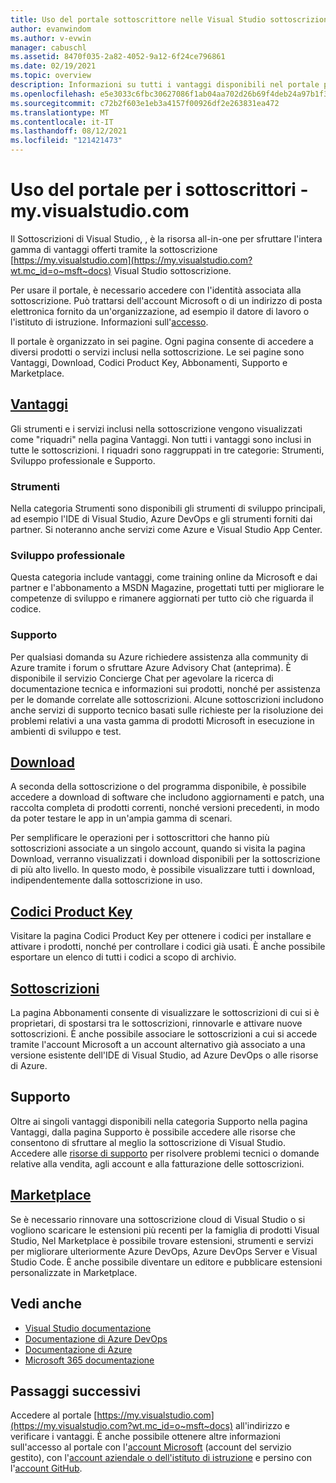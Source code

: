 ```yaml
---
title: Uso del portale sottoscrittore nelle Visual Studio sottoscrizione| Microsoft Docs
author: evanwindom
ms.author: v-evwin
manager: cabuschl
ms.assetid: 8470f035-2a82-4052-9a12-6f24ce796861
ms.date: 02/19/2021
ms.topic: overview
description: Informazioni su tutti i vantaggi disponibili nel portale per i sottoscrittori di Visual Studio
ms.openlocfilehash: e5e3033c6fbc30627086f1ab04aa702d26b69f4deb24a97b1f3e9ef47ee8234c
ms.sourcegitcommit: c72b2f603e1eb3a4157f00926df2e263831ea472
ms.translationtype: MT
ms.contentlocale: it-IT
ms.lasthandoff: 08/12/2021
ms.locfileid: "121421473"
---
```

# <a name="using-the-subscriber-portal---myvisualstudiocom"></a>Uso del portale per i sottoscrittori - my.visualstudio.com

Il Sottoscrizioni di Visual Studio, , è la risorsa all-in-one per sfruttare l'intera gamma di vantaggi offerti tramite la sottoscrizione [https://my.visualstudio.com](https://my.visualstudio.com?wt.mc_id=o~msft~docs) Visual Studio sottoscrizione.

Per usare il portale, è necessario accedere con l'identità associata alla sottoscrizione.  Può trattarsi dell'account Microsoft o di un indirizzo di posta elettronica fornito da un'organizzazione, ad esempio il datore di lavoro o l'istituto di istruzione.  Informazioni sull'[accesso](./index.yml).

Il portale è organizzato in sei pagine.  Ogni pagina consente di accedere a diversi prodotti o servizi inclusi nella sottoscrizione.  Le sei pagine sono Vantaggi, Download, Codici Product Key, Abbonamenti, Supporto e Marketplace.

## <a name="benefits"></a>[Vantaggi](https://my.visualstudio.com/benefits?wt.mc_id=o~msft~docs)
Gli strumenti e i servizi inclusi nella sottoscrizione vengono visualizzati come "riquadri" nella pagina Vantaggi.  Non tutti i vantaggi sono inclusi in tutte le sottoscrizioni. I riquadri sono raggruppati in tre categorie: Strumenti, Sviluppo professionale e Supporto.  

### <a name="tools"></a>Strumenti
Nella categoria Strumenti sono disponibili gli strumenti di sviluppo principali, ad esempio l'IDE di Visual Studio, Azure DevOps e gli strumenti forniti dai partner.  Si noteranno anche servizi come Azure e Visual Studio App Center.

### <a name="professional-development"></a>Sviluppo professionale
Questa categoria include vantaggi, come training online da Microsoft e dai partner e l'abbonamento a MSDN Magazine, progettati tutti per migliorare le competenze di sviluppo e rimanere aggiornati per tutto ciò che riguarda il codice.

### <a name="support"></a>Supporto
Per qualsiasi domanda su Azure  richiedere assistenza alla community di Azure tramite i forum o sfruttare Azure Advisory Chat (anteprima).  È disponibile il servizio Concierge Chat per agevolare la ricerca di documentazione tecnica e informazioni sui prodotti, nonché per assistenza per le domande correlate alle sottoscrizioni.  Alcune sottoscrizioni includono anche servizi di supporto tecnico basati sulle richieste per la risoluzione dei problemi relativi a una vasta gamma di prodotti Microsoft in esecuzione in ambienti di sviluppo e test.

## <a name="downloads"></a>[Download](https://my.visualstudio.com/downloads?wt.mc_id=o~msft~docs)
A seconda della sottoscrizione o del programma disponibile, è possibile accedere a download di software che includono aggiornamenti e patch, una raccolta completa di prodotti correnti, nonché versioni precedenti, in modo da poter testare le app in un'ampia gamma di scenari.

Per semplificare le operazioni per i sottoscrittori che hanno più sottoscrizioni associate a un singolo account, quando si visita la pagina Download, verranno visualizzati i download disponibili per la sottoscrizione di più alto livello.  In questo modo, è possibile visualizzare tutti i download, indipendentemente dalla sottoscrizione in uso.

## <a name="product-keys"></a>[Codici Product Key](https://my.visualstudio.com/productkeys?wt.mc_id=o~msft~docs)
Visitare la pagina Codici Product Key per ottenere i codici per installare e attivare i prodotti, nonché per controllare i codici già usati.  È anche possibile esportare un elenco di tutti i codici a scopo di archivio.

## <a name="subscriptions"></a>[Sottoscrizioni](https://my.visualstudio.com/subscriptions?wt.mc_id=o~msft~docs)
La pagina Abbonamenti consente di visualizzare le sottoscrizioni di cui si è proprietari, di spostarsi tra le sottoscrizioni, rinnovarle e attivare nuove sottoscrizioni. È anche possibile associare le sottoscrizioni a cui si accede tramite l'account Microsoft a un account alternativo già associato a una versione esistente dell'IDE di Visual Studio, ad Azure DevOps o alle risorse di Azure.

## <a name="support"></a>Supporto

Oltre ai singoli vantaggi disponibili nella categoria Supporto nella pagina Vantaggi, dalla pagina Supporto è possibile accedere alle risorse che consentono di sfruttare al meglio la sottoscrizione di Visual Studio. Accedere alle [risorse di supporto](https://aka.ms/vssubscriberhelp) per risolvere problemi tecnici o domande relative alla vendita, agli account e alla fatturazione delle sottoscrizioni.

## <a name="marketplace"></a>[Marketplace](https://marketplace.visualstudio.com/)

Se è necessario rinnovare una sottoscrizione cloud di Visual Studio  o si vogliono scaricare le estensioni più recenti per la famiglia di prodotti Visual Studio,  Nel Marketplace è possibile trovare estensioni, strumenti e servizi per migliorare ulteriormente Azure DevOps, Azure DevOps Server e Visual Studio Code. È anche possibile diventare un editore e pubblicare estensioni personalizzate in Marketplace.

## <a name="see-also"></a>Vedi anche
- [Visual Studio documentazione](/visualstudio/)
- [Documentazione di Azure DevOps](/azure/devops/)
- [Documentazione di Azure](/azure/)
- [Microsoft 365 documentazione](/microsoft-365/)

## <a name="next-steps"></a>Passaggi successivi
Accedere al portale [https://my.visualstudio.com](https://my.visualstudio.com?wt.mc_id=o~msft~docs) all'indirizzo e verificare i vantaggi.  È anche possibile ottenere altre informazioni sull'accesso al portale con l'[account Microsoft](sign-in-msa.md) (account del servizio gestito), con l'[account aziendale o dell'istituto di istruzione](sign-in-work.md) e persino con l'[account GitHub](sign-in-github.md).